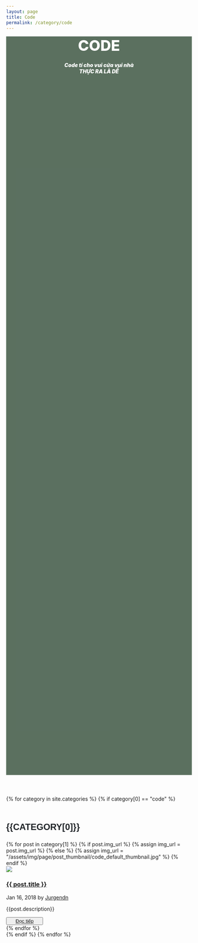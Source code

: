 ```yaml
---
layout: page
title: Code
permalink: /category/code
---
```


<main class="page blog-post-list">
    <section class="clean-block clean-blog-list dark">
        <div class="container">
            <header style="
          background-image: url('/assets/img/page/page_background/code_backgr.jpg');
          background-size: cover;background-position: bottom;background-attachment: fixed;background-repeat: no-repeat;height: 50vh;margin-top: 0px;
        ">
                <div class="d-flex flex-column justify-content-center justify-content-lg-center align-items-lg-center block-heading" style="background-size: cover;background-position: center;background-color: rgba(0,33,7,0.64);margin-top: 0px;height: 50vh;">
                    <h2 class="text-uppercase text-info" style="
              margin-bottom: 20px;
              margin-top: 15px;
              color: rgb(255, 255, 255);
              font-weight: 800;
              font-size: 40px;
            ">
                        CODE
                    </h2>
                    <p class="text-center" style="
              margin-bottom: 65px;
              color: rgb(255, 255, 255);
              font-weight: 900;
              font-style: italic;
            ">
                        Code tí cho vui cửa vui nhà<br />THỰC RA LÀ DỄ
                    </p>
                </div>
            </header>
            {% for category in site.categories %}
            {% if category[0] == "code" %}
      <h3 style="margin:50px 0px 20px 0px; 
                text-transform: uppercase;
                font-family: Montserrat, sans-serif;
                font-size: 1.5rem;
                font-weight: 700;
                line-height: 1.5;
                color: #212529;
                text-align: left;"
      >{{category[0]}}</h3>
      <div class="block-content">
        {% for post in category[1] %}
            {% if post.img_url %}
                {% assign img_url = post.img_url %}
            {% else %}
                {% assign img_url = "/assets/img/page/post_thumbnail/code_default_thumbnail.jpg" %}
            {% endif %}
            <div class="clean-blog-post">
                <div class="row">
                    <div class="col-lg-5 d-flex flex-column justify-content-xl-center align-items-xl-center">
                        <img class="rounded img-fluid" src="{{img_url}}" style="
                    background-position: center;
                    background-size: auto;
                    max-height: 170px;
                  " />
                    </div>
                    <div class="col-lg-7 d-flex flex-column justify-content-xl-center">
                        <h3><a class="list-group-item list-group-item-action"
                                href="{{ post.url | relative_url }}">{{ post.title }}</a></h3>
                        <div class="info">
                            <span class="text-muted">Jan 16, 2018 by&nbsp;<a href="#">Jurgendn</a></span>
                        </div>
                        <p>{{post.description}}</p>
                        <button class="btn btn-outline-primary btn-sm" type="button" style="width: 100px;"><a
                                href="{{ post.url | relative_url }}">
                                Đọc tiếp</a>
                        </button>
                    </div>
                </div>
            </div>
            {% endfor %}
        </div>
        {% endif %}
      {% endfor %}
        </div>
    </section>
</main>